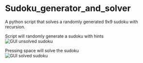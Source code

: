 # Sudoku_generator_and_solver
A python script that solves a randomly generated 9x9 sudoku with recursion.

Script will randomly generate a sudoku with hints <br/>
![GUI unsolved sudoku](https://i.imgur.com/7R8urhP.png)

Pressing space will solve the sudoku<br/>
![GUI solved sudoku](https://i.imgur.com/IxkVNmq.png)
